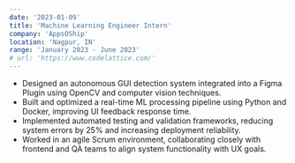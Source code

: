 ```yaml
---
date: '2023-01-09'
title: 'Machine Learning Engineer Intern'
company: 'AppsOShip'
location: 'Nagpur, IN'
range: 'January 2023 - June 2023'
# url: 'https://www.codelattice.com/'
---
```


- Designed an autonomous GUI detection system integrated into a Figma Plugin using OpenCV and computer vision techniques.
- Built and optimized a real-time ML processing pipeline using Python and Docker, improving UI feedback response time.
- Implemented automated testing and validation frameworks, reducing system errors by 25% and increasing deployment reliability.
- Worked in an agile Scrum environment, collaborating closely with frontend and QA teams to align system functionality with UX goals.
